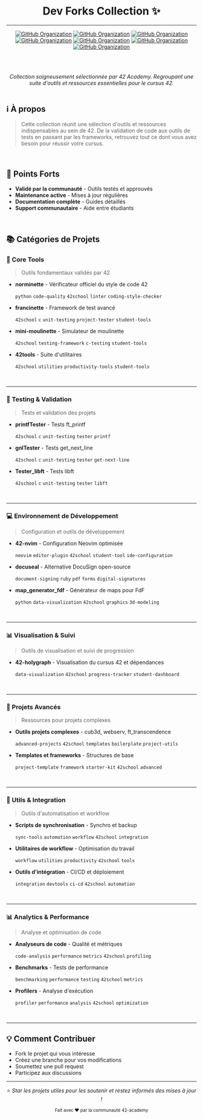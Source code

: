<div align="center">
  
# Dev Forks Collection ✨
---

[![GitHub Organization](https://img.shields.io/badge/GitHub-42_Academy-purple?logo=github&logoColor=white)](https://github.com/42-academy/.github/blob/main/profile/README.md)
[![GitHub Organization](https://img.shields.io/badge/GitHub-CyberOpsHub-181717?logo=github)](https://github.com/CyberOpsHub)
[![GitHub Organization](https://img.shields.io/badge/GitHub-SmartBot_Guild-181717?logo=github)](https://github.com/SmartBot-Guild)
[![GitHub Organization](https://img.shields.io/badge/GitHub-42_Gaming-181717?logo=github)](https://github.com/42-Gaming)
[![GitHub Organization](https://img.shields.io/badge/GitHub-42_Career_Hub-181717?logo=github)](https://github.com/42-Career-Hub)
[![GitHub Organization](https://img.shields.io/badge/GitHub-42_Wiki-181717?logo=github)](https://github.com/42-Wiki)
[![GitHub Organization](https://img.shields.io/badge/GitHub-42_Survival_Guide-181717?logo=github)](https://github.com/42-Survival-Guide)

<br><br>

*Collection soigneusement sélectionnée par 42 Academy. Regroupant une suite d'outils et ressources essentielles pour le cursus 42.*
<br><br>
</div>

## ℹ️ À propos
> Cette collection réunit une sélection d'outils et ressources indispensables au sein de 42. De la validation de code aux outils de tests en passant par les frameworks, retrouvez tout ce dont vous avez besoin pour réussir votre cursus.
<br>

## 🌟 Points Forts
- **Validé par la communauté** - Outils testés et approuvés
- **Maintenance active** - Mises à jour régulières
- **Documentation complète** - Guides détaillés
- **Support communautaire** - Aide entre étudiants
<br>

## 📚 Catégories de Projets

### 🔧 Core Tools
> Outils fondamentaux validés par 42

- **norminette** - Vérificateur officiel du style de code 42
  
  `python` `code-quality` `42school` `linter` `coding-style-checker`
- **francinette** - Framework de test avancé
  
  `42school` `c` `unit-testing` `project-tester` `student-tools`
- **mini-moulinette** - Simulateur de moulinette
  
  `42school` `testing-framework` `c-testing` `student-tools`
- **42tools** - Suite d'utilitaires
  
  `42school` `utilities` `productivity-tools` `student-tools`
<br>

---

### 🧪 Testing & Validation
> Tests et validation des projets

- **printfTester** - Tests ft_printf
  
  `42school` `c` `unit-testing` `tester` `printf`
- **gnlTester** - Tests get_next_line
  
  `42school` `c` `unit-testing` `tester` `get-next-line`
- **Tester_libft** - Tests libft
  
  `42school` `c` `unit-testing` `tester` `libft`
<br>

---

### 💻 Environnement de Développement
> Configuration et outils de développement

- **42-nvim** - Configuration Neovim optimisée
  
  `neovim` `editor-plugin` `42school` `student-tool` `ide-configuration`
- **docuseal** - Alternative DocuSign open-source
  
  `document-signing` `ruby` `pdf` `forms` `digital-signatures`
- **map_generator_fdf** - Générateur de maps pour FdF
  
  `python` `data-visualization` `42school` `graphics` `3d-modeling`
<br>

---

### 📊 Visualisation & Suivi
> Outils de visualisation et suivi de progression

- **42-holygraph** - Visualisation du cursus 42 et dépendances
  
  `data-visualization` `42school` `progress-tracker` `student-dashboard`
<br>

---

### 🎯 Projets Avancés
> Ressources pour projets complexes

- **Outils projets complexes** - cub3d, webserv, ft_transcendence
  
  `advanced-projects` `42school` `templates` `boilerplate` `project-utils`
- **Templates et frameworks** - Structures de base
  
  `project-template` `framework` `starter-kit` `42school` `advanced`
<br>

---

### 🔄 Utils & Integration
> Outils d'automatisation et workflow

- **Scripts de synchronisation** - Synchro et backup
  
  `sync-tools` `automation` `workflow` `42school` `integration`
- **Utilitaires de workflow** - Optimisation du travail
  
  `workflow` `utilities` `productivity` `42school` `tools`
- **Outils d'intégration** - CI/CD et déploiement
  
  `integration` `devtools` `ci-cd` `42school` `automation`
<br>

---

### 📊 Analytics & Performance
> Analyse et optimisation de code

- **Analyseurs de code** - Qualité et métriques
  
  `code-analysis` `performance` `metrics` `42school` `profiling`
- **Benchmarks** - Tests de performance
  
  `benchmarking` `performance` `testing` `42school` `metrics`
- **Profilers** - Analyse d'exécution
  
  `profiler` `performance` `analysis` `42school` `optimization`
<br>

---

## 💡 Comment Contribuer
- Fork le projet qui vous intéresse
- Créez une branche pour vos modifications
- Soumettez une pull request
- Participez aux discussions

---

<div align="center">

⭐ *Star les projets utiles pour les soutenir et restez informés des mises à jour !*

<sub>Fait avec ❤️ par la communauté 42-academy</sub>
</div>
